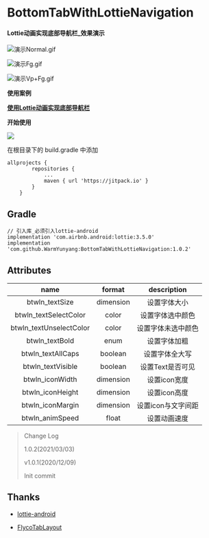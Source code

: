 # BottomTabWithLottieNavigation



#### Lottie动画实现底部导航栏_效果演示

![演示Normal.gif](http://ww1.sinaimg.cn/large/e336ac2fly1glhqt51d0ig20bg0ooqa8.gif)

![演示Fg.gif](http://ww1.sinaimg.cn/large/e336ac2fly1glhqtydovrg20bg0oojyw.gif)

![演示Vp+Fg.gif](http://ww1.sinaimg.cn/large/e336ac2fly1glhqu6oi0yg20bg0oogsw.gif)

**使用案例**

[**使用Lottie动画实现底部导航栏**](https://blog.csdn.net/ShenQiXiaYang/article/details/110930379)



**开始使用**

[![](https://jitpack.io/v/WarmYunyang/BottomTabWithLottieNavigation.svg)](https://jitpack.io/#WarmYunyang/BottomTabWithLottieNavigation)

在根目录下的 build.gradle 中添加

```
allprojects {
		repositories {
			...
			maven { url 'https://jitpack.io' }
		}
	}
```

## Gradle

```
// 引入库_必须引入lottie-android
implementation 'com.airbnb.android:lottie:3.5.0'
implementation 'com.github.WarmYunyang:BottomTabWithLottieNavigation:1.0.2'
```



## Attributes

|          name           |  format   |    description     |
| :---------------------: | :-------: | :----------------: |
|     btwln_textSize      | dimension |    设置字体大小    |
|  btwln_textSelectColor  |   color   |  设置字体选中颜色  |
| btwln_textUnselectColor |   color   | 设置字体未选中颜色 |
|     btwln_textBold      |   enum    |    设置字体加粗    |
|    btwln_textAllCaps    |  boolean  |   设置字体全大写   |
|    btwln_textVisible    |  boolean  |  设置Text是否可见  |
|     btwln_iconWidth     | dimension |    设置icon宽度    |
|    btwln_iconHeight     | dimension |    设置icon高度    |
|    btwln_iconMargin     | dimension | 设置icon与文字间距 |
|     btwln_animSpeed     |   float   |    设置动画速度    |



> Change Log
>
> 1.0.2(2021/03/03)
>
> v1.0.1(2020/12/09)
>
> Init commit



## Thanks

* [lottie-android](https://github.com/airbnb/lottie-android)

- [FlycoTabLayout](https://github.com/H07000223/FlycoTabLayout)